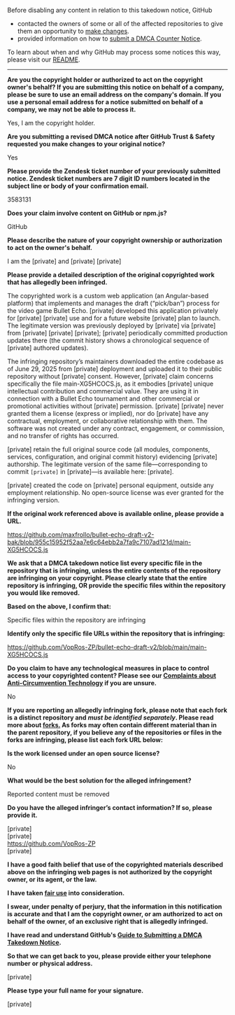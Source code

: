 Before disabling any content in relation to this takedown notice, GitHub
- contacted the owners of some or all of the affected repositories to give them an opportunity to [make changes](https://docs.github.com/en/github/site-policy/dmca-takedown-policy#a-how-does-this-actually-work).
- provided information on how to [submit a DMCA Counter Notice](https://docs.github.com/en/articles/guide-to-submitting-a-dmca-counter-notice).

To learn about when and why GitHub may process some notices this way, please visit our [README](https://github.com/github/dmca/blob/master/README.md#anatomy-of-a-takedown-notice).

---

**Are you the copyright holder or authorized to act on the copyright owner's behalf? If you are submitting this notice on behalf of a company, please be sure to use an email address on the company's domain. If you use a personal email address for a notice submitted on behalf of a company, we may not be able to process it.**

Yes, I am the copyright holder.

**Are you submitting a revised DMCA notice after GitHub Trust & Safety requested you make changes to your original notice?**

Yes

**Please provide the Zendesk ticket number of your previously submitted notice. Zendesk ticket numbers are 7 digit ID numbers located in the subject line or body of your confirmation email.**

3583131

**Does your claim involve content on GitHub or npm.js?**

GitHub

**Please describe the nature of your copyright ownership or authorization to act on the owner's behalf.**

I am the [private] and [private] [private]

**Please provide a detailed description of the original copyrighted work that has allegedly been infringed.**

The copyrighted work is a custom web application (an Angular-based platform) that implements and manages the draft (“pick/ban”) process for the video game Bullet Echo. [private] developed this application privately for [private] [private] use and for a future website [private] plan to launch. The legitimate version was previously deployed by [private] via [private] from [private] [private] [private]; [private] periodically committed production updates there (the commit history shows a chronological sequence of [private] authored updates).

The infringing repository’s maintainers downloaded the entire codebase as of June 29, 2025 from [private] deployment and uploaded it to their public repository without [private] consent. However, [private] claim concerns specifically the file main-XG5HCOCS.js, as it embodies [private] unique intellectual contribution and commercial value. They are using it in connection with a Bullet Echo tournament and other commercial or promotional activities without [private] permission. [private] [private] never granted them a license (express or implied), nor do [private] have any contractual, employment, or collaborative relationship with them. The software was not created under any contract, engagement, or commission, and no transfer of rights has occurred.

[private] retain the full original source code (all modules, components, services, configuration, and original commit history) evidencing [private] authorship. The legitimate version of the same file—corresponding to commit `[private]` in [private]—is available here: [private].

[private] created the code on [private] personal equipment, outside any employment relationship. No open-source license was ever granted for the infringing version.

**If the original work referenced above is available online, please provide a URL.**

https://github.com/maxfrollo/bullet-echo-draft-v2-bak/blob/955c15952f52aa7e6c64ebb2a7fa9c7107ad121d/main-XG5HCOCS.js

**We ask that a DMCA takedown notice list every specific file in the repository that is infringing, unless the entire contents of the repository are infringing on your copyright. Please clearly state that the entire repository is infringing, OR provide the specific files within the repository you would like removed.**

**Based on the above, I confirm that:**

Specific files within the repository are infringing

**Identify only the specific file URLs within the repository that is infringing:**

https://github.com/VopRos-ZP/bullet-echo-draft-v2/blob/main/main-XG5HCOCS.js

**Do you claim to have any technological measures in place to control access to your copyrighted content? Please see our <a href="https://docs.github.com/articles/guide-to-submitting-a-dmca-takedown-notice#complaints-about-anti-circumvention-technology">Complaints about Anti-Circumvention Technology</a> if you are unsure.**

No

**If you are reporting an allegedly infringing fork, please note that each fork is a distinct repository and <i>must be identified separately</i>. Please read more about <a href="https://docs.github.com/articles/dmca-takedown-policy#b-what-about-forks-or-whats-a-fork">forks.</a> As forks may often contain different material than in the parent repository, if you believe any of the repositories or files in the forks are infringing, please list each fork URL below:**

**Is the work licensed under an open source license?**

No

**What would be the best solution for the alleged infringement?**

Reported content must be removed

**Do you have the alleged infringer’s contact information? If so, please provide it.**

[private]  
[private]  
https://github.com/VopRos-ZP  
[private]  

**I have a good faith belief that use of the copyrighted materials described above on the infringing web pages is not authorized by the copyright owner, or its agent, or the law.**

**I have taken <a href="https://www.lumendatabase.org/topics/22">fair use</a> into consideration.**

**I swear, under penalty of perjury, that the information in this notification is accurate and that I am the copyright owner, or am authorized to act on behalf of the owner, of an exclusive right that is allegedly infringed.**

**I have read and understand GitHub's <a href="https://docs.github.com/articles/guide-to-submitting-a-dmca-takedown-notice/">Guide to Submitting a DMCA Takedown Notice</a>.**

**So that we can get back to you, please provide either your telephone number or physical address.**

[private]  

**Please type your full name for your signature.**

[private]  
